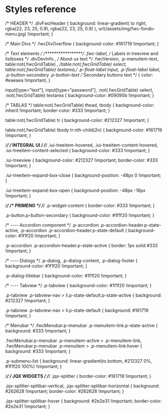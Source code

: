 # Styles reference

/* HEADER */
.divFwcHeader {
  background: linear-gradient(
      to right,
      rgba(22, 23, 25, 0.9),
      rgba(22, 23, 25, 0.9)
    ),
    url(/assets/img/fwc-fondo-menu.jpg) !important;
}

/* Main Divs */
.fwcDivOverflow {
  background-color: #161719 !important;
}

/* Text elements */
/*****************/
.fwc-label,                                                                             /* Labels in treeview and listboxes */
.divDevInfo *,                                                                          /* About us text */ 
.fwcVersion,
.p-menuitem-text,
table:not(.fwcGridTable) *,
/*table:not(.fwcGridTable) select, table:not(.fwcGridTable) textarea,*/
.p-float-label input, .p-float-label label,
.p-button-secondary .p-button-text                                                    /* Secondary buttons text */ {
  color: #eaeaea !important;
}

input[type="text"],
input[type="password"],
:not(.fwcGridTable) select,
:not(.fwcGridTable) textarea {
  background-color: #09090b !important;
}

/* TABLAS */
table:not(.fwcGridTable) thead,
tbody {
  background-color: inherit !important;
  border-color: #333 !important;
}

table:not(.fwcGridTable) tr {
  background-color: #212327 !important;
}

table:not(.fwcGridTable) tbody tr:nth-child(2n) {
  background-color: #161719 !important;
}

/***************/
/* INTEGRAL UI */
/***************/
.iui-treeitem-hovered,
.iui-treeitem-content-hovered,
.iui-treeitem-content-selected {
  background-color: #333 !important;
}

.iui-treeview {
  background-color: #212327 !important;
  border-color: #333 !important;
}

.iui-treeitem-expand-box-close {
  background-position: -48px 0 !important;
}

.iui-treeitem-expand-box-open {
  background-position: -48px -16px !important;
}

/***********/
/* PRIMENG */
/***********/
.p-widget-content {
  border-color: #333 !important;
}

.p-button.p-button-secondary {
  background-color: #1f1f20 !important;
}

/* ---- Accordion component */
.p-accordion .p-accordion-header.p-state-active,
.p-accordion .p-accordion-header.p-state-default {
  background-color: #1f1f20 !important;
}

.p-accordion .p-accordion-header.p-state-active {
  border: 1px solid #333 !important;
}

/* ---- Dialogs */
.p-dialog,
.p-dialog-content,
.p-dialog-footer {
  background-color: #1f1f20 !important;
}

.p-dialog-titlebar {
  background-color: #1f1f20 !important;
}

/* ---- Tabview */
.p-tabview {
  background-color: #1f1f20 !important;
}

.p-tabview .p-tabview-nav > li.p-state-default.p-state-active {
  background: #212327 !important;
}

.p-tabview .p-tabview-nav > li.p-state-default {
  background: #161719 !important;
}

/* Menubar */
.fwcMenubar.p-menubar .p-menuitem-link.p-state-active {
  background: #333 !important;
}

.fwcMenubar.p-menubar .p-menuitem-active > .p-menuitem-link,
.fwcMenubar.p-menubar .p-menuitem > .p-menuitem-link:hover {
  background: #333 !important;
}

.p-submenu-list {
  background: linear-gradient(to bottom, #212327 0%, #1f1f20 100%) !important;
}

/***************/
/* JQX WIDGETS */
/***************/
.jqx-splitter {
  border-color: #161719 !important;
}

.jqx-splitter-splitbar-vertical,
.jqx-splitter-splitbar-horizontal {
  background: #262628 !important;
  border-color: #262628 !important;
}

.jqx-splitter-splitbar-hover {
  background: #2e2e31 !important;
  border-color: #2e2e31 !important;
}
